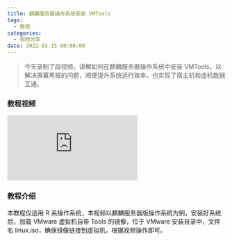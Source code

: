 ```yaml
---
title: 麒麟服务器操作系统安装 VMTools
tags:
  - 教程
categories:
  - 视频分享
date: 2022-03-15 00:00:00
---
```


> 今天录制了段视频，讲解如何在麒麟服务器操作系统中安装 VMTools，以解决屏幕黑框的问题，顺便提升系统运行效率，也实现了宿主机和虚机数据互通。

<!-- more -->

### 教程视频

<iframe class="b-video" src="https://player.bilibili.com/player.html?bvid=BV1NR4y1V7sH&page=1" scrolling="no" border="0" frameborder="no" framespacing="0" allowfullscreen="true"> </iframe>

### 教程介绍

本教程仅适用 R 系操作系统，本视频以麒麟服务器版操作系统为例，安装好系统后，加载 VMware 虚拟机自带 Tools 的镜像，位于 VMware 安装目录中，文件名 linux.iso，确保镜像链接到虚拟机，根据视频操作即可。
